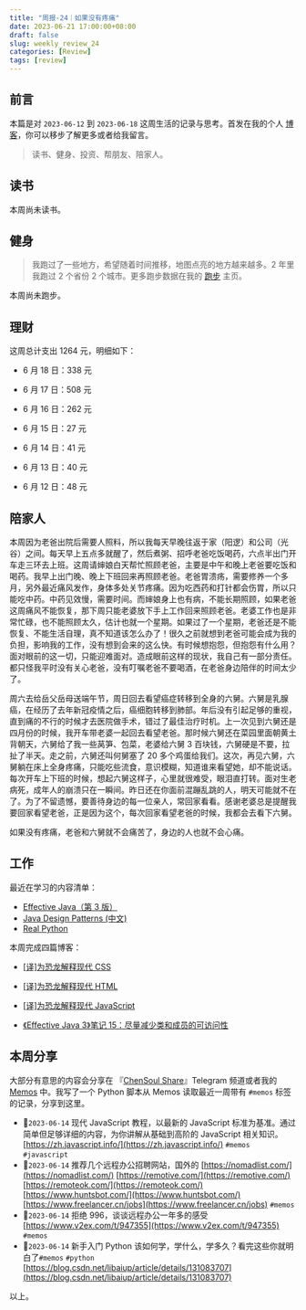 ```yaml
---
title: "周报-24｜如果没有疼痛"
date: 2023-06-21 17:00:00+08:00
draft: false
slug: weekly_review_24
categories: [Review]
tags: [review]
---
```


## 前言

本篇是对 `2023-06-12` 到 `2023-06-18` 这周生活的记录与思考。首发在我的个人 [博客](https://blog.chensoul.com/)，你可以移步了解更多或者给我留言。

> 读书、健身、投资、帮朋友、陪家人。

## 读书

本周尚未读书。

## 健身

> 我跑过了一些地方，希望随着时间推移，地图点亮的地方越来越多。2 年里我跑过 2 个省份 2 个城市。更多跑步数据在我的 [跑步](https://run.chensoul.com/) 主页。

本周尚未跑步。

## 理财

这周总计支出 1264 元，明细如下：

- 6 月 18 日：338 元

- 6 月 17 日：508 元

- 6 月 16 日：262 元

- 6 月 15 日：27 元

- 6 月 14 日：41 元

- 6 月 13 日：40 元

- 6 月 12 日：48 元

## 陪家人

本周因为老爸出院后需要人照料，所以我每天早晚往返于家（阳逻）和公司（光谷）之间。每天早上五点多就醒了，然后煮粥、招呼老爸吃饭喝药，六点半出门开车走三环去上班。这周请婶娘白天帮忙照顾老爸，主要是中午和晚上老爸要吃饭和喝药。我早上出门晚、晚上下班回来再照顾老爸。老爸胃溃疡，需要修养一个多月，另外最近痛风发作，身体多处关节疼痛。因为吃西药和打针都会伤胃，所以只能吃中药。中药见效慢，需要时间。而婶娘身上也有病，不能长期照顾，如果老爸这周痛风不能恢复，那下周只能老婆放下手上工作回来照顾老爸。老婆工作也是非常忙碌，也不能照顾太久，估计也就一个星期。如果过了一个星期，老爸还是不能恢复、不能生活自理，真不知道该怎么办了！很久之前就想到老爸可能会成为我的负担，影响我的工作，没有想到会来的这么快。有时候想抱怨，但抱怨有什么用？面对眼前的这一切，只能迎难面对。造成眼前这样的现状，我自己有一部分责任。都只怪我平时没有关心老爸，没有叮嘱老爸不要喝酒，在老爸身边陪伴的时间太少了。

周六去给岳父岳母送端午节，周日回去看望癌症转移到全身的六舅。六舅是乳腺癌，在经历了去年新冠疫情之后，癌细胞转移到肺部。年后没有引起足够的重视，直到痛的不行的时候才去医院做手术，错过了最佳治疗时机。上一次见到六舅还是四月份的时候，我开车带老婆一起回去看望老爸。那时候六舅还在菜园里面朝黄土背朝天，六舅给了我一些莴笋、包菜，老婆给六舅 3 百块钱，六舅硬是不要，拉扯了半天。走之前，六舅还叫何舅塞了 20 多个鸡蛋给我们。这次，再见六舅，六舅躺在床上全身疼痛，只能吃些流食，意识模糊，知道谁来看望她，却不能说话。每次开车上下班的时候，想起六舅这样子，心里就很难受，眼泪直打转。面对生老病死，成年人的崩溃只在一瞬间。昨日还在你面前混蹦乱跳的人，明天可能就不在了。为了不留遗憾，要善待身边的每一位亲人，常回家看看。感谢老婆总是提醒我要回家看望老爸，正是因为这个，每次回家看望老爸的时候，我都会去看下六舅。

如果没有疼痛，老爸和六舅就不会痛苦了，身边的人也就不会心痛。

## 工作

最近在学习的内容清单：

- [Effective Java（第 3 版）](https://github.com/clxering/Effective-Java-3rd-edition-Chinese-English-bilingual/tree/dev)
- [Java Design Patterns (中文)](https://java-design-patterns.com/zh/)
- [Real Python](https://realpython.com/)

本周完成四篇博客：

- [[译]为恐龙解释现代 CSS](/posts/2023/06/21/modern-css-explained-for-dinosaurs/)
- [[译]为恐龙解释现代 HTML](/posts/2023/06/20/modern-html-explained-for-dinosaurs/)

- [[译]为恐龙解释现代 JavaScript](/posts/2023/06/19/modern-javascript-explained-for-dinosaurs/)

- [《Effective Java 3》笔记 15：尽量减少类和成员的可访问性](/posts/2023/06/15/minimize-the-accessibility-of-classes-and-members/)

## 本周分享

大部分有意思的内容会分享在 『[ChenSoul Share](https://t.me/chensoul_share)』Telegram 频道或者我的 [Memos](https://memos.chensoul.com/) 中。我写了一个 Python 脚本从 Memos 读取最近一周带有 `#memos` 标签的记录，分享到这里。

- 📌`2023-06-14` 现代 JavaScript 教程，以最新的 JavaScript 标准为基准。通过简单但足够详细的内容，为你讲解从基础到高阶的 JavaScript 相关知识。 [https://zh.javascript.info/](https://zh.javascript.info/) `#memos` `#javascript`
- 📌`2023-06-14` 推荐几个远程办公招聘网站，国外的 [https://nomadlist.com/](https://nomadlist.com/) [https://remotive.com/](https://remotive.com/) [https://remoteok.com/](https://remoteok.com/) [https://www.huntsbot.com/](https://www.huntsbot.com/) [https://www.freelancer.cn/jobs](https://www.freelancer.cn/jobs) `#memos`
- 📌`2023-06-14` 拒绝 996，谈谈远程办公一年多的感受 [https://www.v2ex.com/t/947355](https://www.v2ex.com/t/947355) `#memos`
- 📌`2023-06-14` 新手入门 Python 该如何学，学什么，学多久？看完这些你就明白了`#memos` `#python` [https://blog.csdn.net/libaiup/article/details/131083707](https://blog.csdn.net/libaiup/article/details/131083707)

以上。
